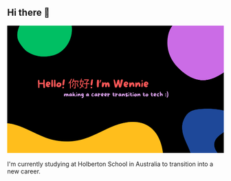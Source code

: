 ## Hi there 👋

![image](https://github.com/WennieL/WennieL/blob/main/name_img.png)


I'm currently studying at Holberton School in Australia to transition into a new career.
<!--
**WennieL/WennieL** is a ✨ _special_ ✨ repository because its `README.md` (this file) appears on your GitHub profile.

Here are some ideas to get you started:

- 🔭 I’m currently working on ...
- 🌱 I’m currently learning ...
- 👯 I’m looking to collaborate on ...
- 🤔 I’m looking for help with ...
- 💬 Ask me about ...
- 📫 How to reach me: ...
- 😄 Pronouns: ...
- ⚡ Fun fact: ...
-->
